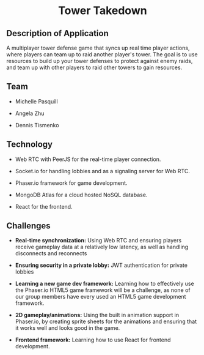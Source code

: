 <div align="center">
   <h1>Tower Takedown</h1>
</div>

## Description of Application

A multiplayer tower defense game that syncs up real time player actions, where players can team up to raid another player's tower. The goal is to use resources to build up your tower defenses to protect against enemy raids, and team up with other players to raid other towers to gain resources.

## Team

* Michelle Pasquill

* Angela Zhu

* Dennis Tismenko    

## Technology

* Web RTC with PeerJS for the real-time player connection.

* Socket.io for handling lobbies and as a signaling server for Web RTC.

* Phaser.io framework for game development.

* MongoDB Atlas for a cloud hosted NoSQL database.

* React for the frontend.

## Challenges

* **Real-time synchronization:** Using Web RTC and ensuring players receive gameplay data at a relatively low latency, as well as handling disconnects and reconnects 

* **Ensuring security in a private lobby:** JWT authentication for private lobbies

* **Learning a new game dev framework:** Learning how to effectively use the Phaser.io HTML5 game framework will be a challenge, as none of our group members have every used an HTML5 game development framework.

* **2D gameplay/animations:** Using the built in animation support in Phaser.io, by creating sprite sheets for the animations and ensuring that it works well and looks good in the game.

* **Frontend framework:** Learning how to use React for frontend development.

